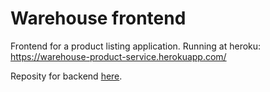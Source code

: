 # Warehouse frontend  
Frontend for a product listing application. Running at heroku: https://warehouse-product-service.herokuapp.com/  

Reposity for backend [here](https://github.com/lauripalonen/warehouse-backend).
